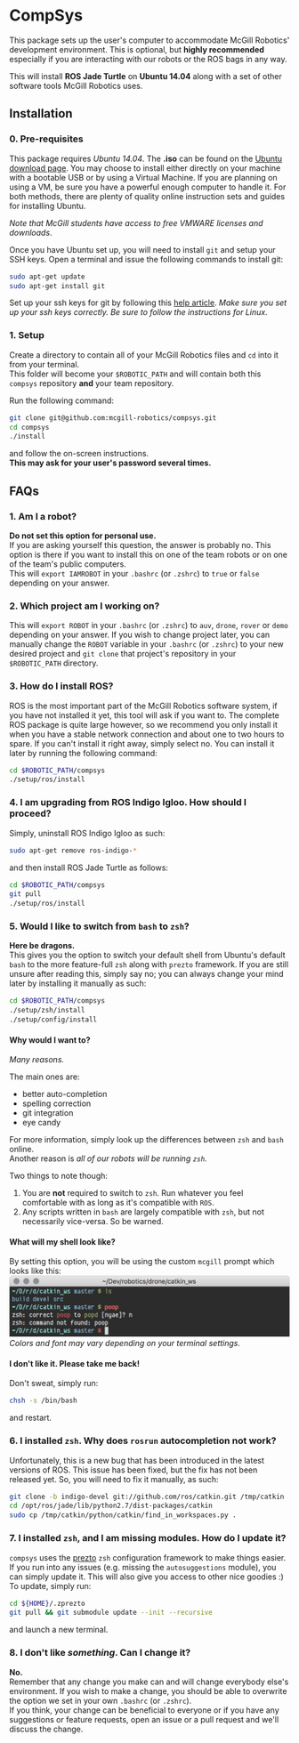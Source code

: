 # CompSys

This package sets up the user's computer to accommodate McGill Robotics'
development environment. This is optional, but **highly recommended**
especially if you are interacting with our robots or the ROS bags in any way.

This will install **ROS Jade Turtle** on **Ubuntu 14.04** along with a set of
other software tools McGill Robotics uses.

## Installation

### 0. Pre-requisites
This package requires *Ubuntu 14.04*. The **.iso** can be found on the [Ubuntu download page](http://www.ubuntu.com/download/desktop). You may choose to install either directly on your machine with a bootable USB or by using a Virtual Machine. If you are planning on using a VM, be sure you have a powerful enough computer to handle it. For both methods, there are plenty of quality online instruction sets and guides for installing Ubuntu. 

*Note that McGill students have access to free VMWARE licenses and downloads*.

Once you have Ubuntu set up, you will need to install `git` and setup your SSH keys. Open a terminal and issue the following commands to install git:
```bash
sudo apt-get update
sudo apt-get install git
```
Set up your ssh keys for git by following this [help article](https://help.github.com/articles/generating-a-new-ssh-key-and-adding-it-to-the-ssh-agent/#platform-linux). *Make sure you 
set up your ssh keys correctly. Be sure to follow the instructions for Linux.*

### 1. Setup
Create a directory to contain all of your McGill Robotics files and `cd` into
it from your terminal.  
This folder will become your `$ROBOTIC_PATH` and will contain both this
`compsys` repository **and** your team repository.

Run the following command:

```bash
git clone git@github.com:mcgill-robotics/compsys.git
cd compsys
./install
```

and follow the on-screen instructions.  
**This may ask for your user's password several times.**

## FAQs

### 1. Am I a robot?
**Do not set this option for personal use.**  
If you are asking yourself this question, the answer is probably no. This
option is there if you want to install this on one of the team robots or on
one of the team's public computers.  
This will `export IAMROBOT` in your `.bashrc` (or `.zshrc`) to `true` or
`false` depending on your answer.

### 2. Which project am I working on?
This will `export ROBOT` in your `.bashrc` (or `.zshrc`) to `auv`, `drone`,
`rover` or `demo` depending on your answer. If you wish to change project
later, you can manually change the `ROBOT` variable in your `.bashrc` (or
`.zshrc`) to your new desired project and `git clone` that project's
repository in your `$ROBOTIC_PATH` directory.

### 3. How do I install ROS?
ROS is the most important part of the McGill Robotics software system, if you
have not installed it yet, this tool will ask if you want to. The complete ROS
package is quite large however, so we recommend you only install it when you
have a stable network connection and about one to two hours to spare. If you
can't install it right away, simply select no. You can install it later by
running the following command:

```bash
cd $ROBOTIC_PATH/compsys
./setup/ros/install
```

### 4. I am upgrading from ROS Indigo Igloo. How should I proceed?
Simply, uninstall ROS Indigo Igloo as such:

```bash
sudo apt-get remove ros-indigo-*
```

and then install ROS Jade Turtle as follows:

```bash
cd $ROBOTIC_PATH/compsys
git pull
./setup/ros/install
```

### 5. Would I like to switch from `bash` to `zsh`?
**Here be dragons.**  
This gives you the option to switch your default shell from Ubuntu's default
`bash` to the more feature-full `zsh` along with `prezto` framework. If you
are still unsure after reading this, simply say no; you can always change your
mind later by installing it manually as such:

```bash
cd $ROBOTIC_PATH/compsys
./setup/zsh/install
./setup/config/install
```

#### Why would I want to?
*Many reasons.*  

The main ones are:
* better auto-completion
* spelling correction
* git integration
* eye candy

For more information, simply look up the differences between `zsh` and `bash`
online.  
Another reason is *all of our robots will be running `zsh`.*

Two things to note though:
  1. You are **not** required to switch to `zsh`. Run whatever you feel
  comfortable with as long as it's compatible with `ROS`.  
  2. Any scripts written in `bash` are largely compatible with `zsh`, but not
  necessarily vice-versa. So be warned.

#### What will my shell look like?
By setting this option, you will be using the custom `mcgill` prompt which
looks like this:
![GitHub Logo](/setup/zsh/mcgill_theme.png)
*Colors and font may vary depending on your terminal settings.*  

#### I don't like it. Please take me back!
Don't sweat, simply run:

```bash
chsh -s /bin/bash
```

and restart.

### 6. I installed `zsh`. Why does `rosrun` autocompletion not work?
Unfortunately, this is a new bug that has been introduced in the latest
versions of ROS. This issue has been fixed, but the fix has not been released
yet. So, you will need to fix it manually, as such:

```bash
git clone -b indigo-devel git://github.com/ros/catkin.git /tmp/catkin
cd /opt/ros/jade/lib/python2.7/dist-packages/catkin
sudo cp /tmp/catkin/python/catkin/find_in_workspaces.py .
```

### 7. I installed `zsh`, and I am missing modules. How do I update it?
`compsys` uses the [prezto](https://github.com/sorin-ionescu/prezto)
`zsh` configuration framework to make things easier. If you run into any
issues (e.g. missing the `autosuggestions` module), you can simply update it.
This will also give you access to other nice goodies :) To update, simply run:

```bash
cd ${HOME}/.zprezto
git pull && git submodule update --init --recursive
```

and launch a new terminal.

### 8. I don't like *something*. Can I change it?
**No.**  
Remember that any change you make can and will change everybody else's
environment. If you wish to make a change, you should be able to overwrite
the option we set in your own `.bashrc` (or `.zshrc`).  
If you think, your change can be beneficial to everyone or if you have any
suggestions or feature requests, open an issue or a pull request and we'll
discuss the change.
